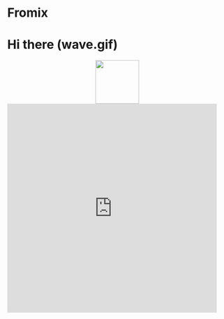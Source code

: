 # Fromix
# Hi there (wave.gif)

<div id="header" align="center">
  <img src="https://giphy.com/clips/studiosoriginals-7V428R51Dpz9Tfz1c2" width="100"/>
</div>
<div style="width:480px"><iframe allow="fullscreen" frameBorder="0" height="480" src="https://giphy.com/embed/7V428R51Dpz9Tfz1c2/video" width="480"></iframe></div>
